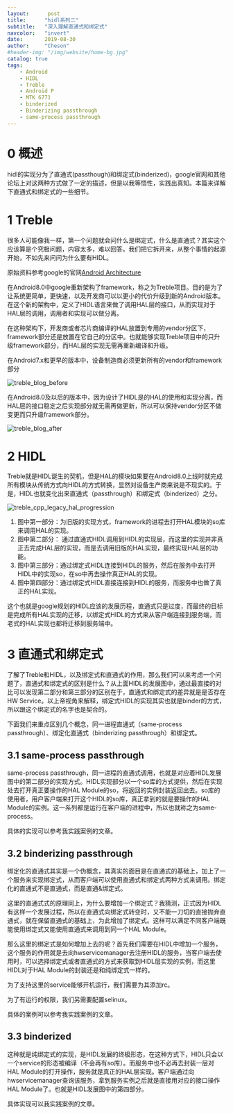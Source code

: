 ```yaml
---
layout:      post
title:      "hidl系列二"
subtitle:   "深入理解直通式和绑定式"
navcolor:   "invert"
date:       2019-08-30
author:     "Cheson"
#header-img: "/img/website/home-bg.jpg"
catalog: true
tags:
    - Android
    - HIDL
    - Treble
    - Android P
    - MTK 6771
    - binderized
    - Binderizing passthrough
    - same-process passthrough
---
```


# 0 概述

hidl的实现分为了直通式(passthough)和绑定式(binderized)，google官网和其他论坛上对这两种方式做了一定的描述，但是以我等悟性，实践出真知。本篇来详解下直通式和绑定式的一些细节。  

# 1 Treble

很多人可能像我一样，第一个问题就会问什么是绑定式，什么是直通式？其实这个应该算是个究极问题，内容太多，难以回答。我们把它拆开来，从整个事情的起源开始，不如先来问问为什么要有HIDL。  

原始资料参考google的官网[Android Architecture](https://source.android.google.cn/devices/architecture)  

在Android8.0中google重新架构了framework，称之为Treble项目。目的是为了让系统更简单，更快速，以及开发商可以以更小的代价升级到新的Android版本。在这个新的架构中，定义了HIDL语言来做了调用HAL层的接口，从而实现对于HAL层的调用，调用者和实现可以做分离。  

在这种架构下，开发商或者芯片商编译的HAL放置到专用的vendor分区下，framework部分还是放置在它自己的分区中。也就能够实现Treble项目中的只升级framework部分，而HAL层的实现无需再重新编译和升级。     

在Android7.x和更早的版本中，设备制造商必须更新所有的vendor和framework部分  

![treble_blog_before](https://chendongqi.github.io/blog/img/2019-08-30-hidl/treble_blog_before.png)  

在Android8.0及以后的版本中，因为设计了HIDL是的HAL的使用和实现分离，而HAL层的接口稳定之后实现部分就无需再做更新，所以可以保持vendor分区不做变更而只升级framework部分。  

![treble_blog_after](https://chendongqi.github.io/blog/img/2019-08-30-hidl/treble_blog_after.png)    

# 2 HIDL

Treble就是HIDL诞生的契机，但是HAL的模块如果要在Android8.0上线时就完成所有模块从传统方式向HIDL的方式转换，显然对设备生产商来说是不现实的。于是，HIDL也就变化出来直通式（passthrough）和绑定式（binderized）之分。  

![treble_cpp_legacy_hal_progression](https://chendongqi.github.io/blog/img/2019-08-30-hidl/treble_cpp_legacy_hal_progression.png)   

1. 图中第一部分：为旧版的实现方式，framework的进程去打开HAL模块的so库来调用HAL的实现。    
2. 图中第二部分： 通过直通式HIDL调用到HIDL的实现层，而这里的实现并非真正去完成HAL层的实现，而是去调用旧版的HAL实现，最终实现HAL层的功能。   
3. 图中第三部分：通过绑定式HIDL连接到HIDL的服务，然后在服务中去打开HIDL中的实现so，在so中再去操作真正HAL的实现。    
4. 图中第四部分：通过绑定式HIDL直接连接到HIDL的服务，而服务中也做了真正的HAL实现。  

这个也就是google规划的HIDL应该的发展历程，直通式只是过度，而最终的目标是完成所有HAL实现的迁移，以绑定式HIDL的方式来从客户端连接到服务端，而老式的HAL实现也都将迁移到服务端中。  

# 3 直通式和绑定式

了解了Treble和HIDL，以及绑定式和直通式的作用，那么我们可以来考虑一个问题了，直通式和绑定式的区别是什么？从上面HIDL的发展图中，通过最直接的对比可以发现第二部分和第三部分的区别在于，直通式和绑定式的差异就是是否存在HW Service。以上帝视角来解释，绑定式HIDL的实现其实也就是binder的方式，所以跟这个绑定式的名字也是契合的。  

下面我们来重点区别几个概念，同一进程直通式（same-process passthrough）、绑定化直通式（binderizing passthrough）和绑定式。  

## 3.1 same-process passthrough

same-process passthrough，同一进程的直通式调用，也就是对应着HIDL发展图中的第二部分的实现方式。HIDL实现部分以一个so库的方式提供，然后在实现处去打开真正要操作的HAL Module的so，将返回的实例封装返回出去。so库的使用者，用户客户端来打开这个HIDL的so库，真正拿到的就是要操作的HAL Module的实例。这一系列都是运行在客户端的进程中，所以也就称之为same-process。  

具体的实现可以参考我实践案例的文章。  

## 3.2 binderizing passthrough

绑定化的直通式其实是一个伪概念，其真实的面目是在直通式的基础上，加上了一个服务来实现绑定式，从而客户端可以使用直通式和绑定式两种方式来调用。绑定化的直通式不是直通式，而是直通&绑定式。  

这里的直通式式的原理同上，为什么要增加一个绑定式？我猜测，正式因为HIDL有这样一个发展过程，所以在直通式向绑定式转变时，又不能一刀切的直接抛弃直通式，就在保留直通式的基础上，为此增加了绑定式。这样可以满足不同客户端既能使用绑定式又能使用直通式来调用到同一个HAL Module。  

那么这里的绑定式是如何增加上去的呢？首先我们需要在HIDL中增加一个服务，这个服务的作用就是去向hwservicemanager去注册HIDL的服务，当客户端去使用时，可以选择绑定式或者直通式的方式来获取到HIDL层实现的实例，而这里HIDL对于HAL Module的封装还是和纯绑定式一样的。

为了支持这里的service能够开机运行，我们需要为其添加rc。    

为了有运行的权限，我们另需要配置selinux。   

具体的案例可以参考我实践案例的文章。   

## 3.3 binderized

这种就是纯绑定式的实现，是HIDL发展的终极形态，在这种方式下，HIDL只会以一个service的形态被编译（不会再有so库）。而服务中也不必再去封装一层对HAL Module的打开操作，服务就是真正的HAL层实现。客户端通过向hwservicemanager查询该服务，拿到服务实例之后就是直接用对应的接口操作HAL Module了。也就是HIDL发展图中的第四部分。  

具体实现可以我实践案例的文章。